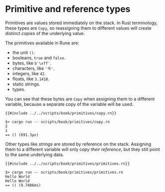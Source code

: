# Primitive and reference types

Primitives are values stored immediately on the stack. In Rust terminology,
these types are `Copy`, so reassigning them to different values will create
distinct *copies* of the underlying value.

The primitives available in Rune are:

* the unit `()`.
* booleans, `true` and `false`.
* bytes, like `b'\xff'`.
* characters, like `'今'`.
* integers, like `42`.
* floats, like `3.1418`.
* static strings.
* types.

You can see that these bytes are `Copy` when assigning them to a different
variable, because a separate copy of the variable will be used.

```rune
{{#include ../../scripts/book/primitives/copy.rn}}
```

```text
$> cargo run -- scripts/book/primitives/copy.rn
2
1
== () (691.3µs)
```

Other types like *strings* are stored by reference on the stack. Assigning them
to a different variable will only *copy their reference*, but they still point
to the same underlying data.

```rune
{{#include ../../scripts/book/primitives/primitives.rn}}
```

```text
$> cargo run -- scripts/book/primitives/primitives.rn
Hello World
Hello World
== () (9.7406ms)
```